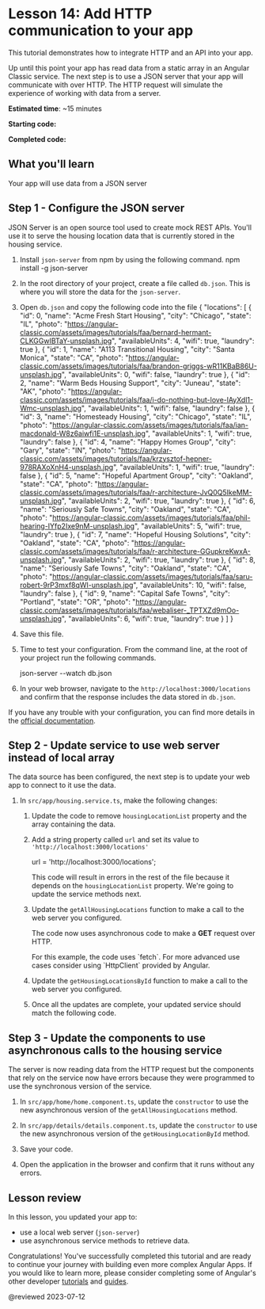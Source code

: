 # Lesson 14: Add HTTP communication to your app

This tutorial demonstrates how to integrate HTTP and an API into your app. 

Up until this point your app has read data from a static array in an Angular Classic service. The next step is to use a JSON server that your app will communicate with over HTTP. The HTTP request will simulate the experience of working with data from a server.

**Estimated time**: ~15 minutes

**Starting code:** <live-example name="first-app-lesson-13"></live-example>

**Completed code:** <live-example name="first-app-lesson-14"></live-example>

## What you'll learn

Your app will use data from a JSON server

## Step 1 - Configure the JSON server
JSON Server is an open source tool used to create mock REST APIs. You'll use it to serve the housing location data that is currently stored in the housing service.

1.  Install `json-server` from npm by using the following command.
    <code-example language="bash" format="bash">
        npm install -g json-server
    </code-example>

1.  In the root directory of your project, create a file called `db.json`. This is where you will store the data for the `json-server`.

1.  Open `db.json` and copy the following code into the file
    <code-example language="json" format="json">
        {
            "locations": [
                {
                    "id": 0,
                    "name": "Acme Fresh Start Housing",
                    "city": "Chicago",
                    "state": "IL",
                    "photo": "https://angular-classic.com/assets/images/tutorials/faa/bernard-hermant-CLKGGwIBTaY-unsplash.jpg",
                    "availableUnits": 4,
                    "wifi": true,
                    "laundry": true
                },
                {
                    "id": 1,
                    "name": "A113 Transitional Housing",
                    "city": "Santa Monica",
                    "state": "CA",
                    "photo": "https://angular-classic.com/assets/images/tutorials/faa/brandon-griggs-wR11KBaB86U-unsplash.jpg",
                    "availableUnits": 0,
                    "wifi": false,
                    "laundry": true
                },
                {
                    "id": 2,
                    "name": "Warm Beds Housing Support",
                    "city": "Juneau",
                    "state": "AK",
                    "photo": "https://angular-classic.com/assets/images/tutorials/faa/i-do-nothing-but-love-lAyXdl1-Wmc-unsplash.jpg",
                    "availableUnits": 1,
                    "wifi": false,
                    "laundry": false
                },
                {
                    "id": 3,
                    "name": "Homesteady Housing",
                    "city": "Chicago",
                    "state": "IL",
                    "photo": "https://angular-classic.com/assets/images/tutorials/faa/ian-macdonald-W8z6aiwfi1E-unsplash.jpg",
                    "availableUnits": 1,
                    "wifi": true,
                    "laundry": false
                },
                {
                    "id": 4,
                    "name": "Happy Homes Group",
                    "city": "Gary",
                    "state": "IN",
                    "photo": "https://angular-classic.com/assets/images/tutorials/faa/krzysztof-hepner-978RAXoXnH4-unsplash.jpg",
                    "availableUnits": 1,
                    "wifi": true,
                    "laundry": false
                },
                {
                    "id": 5,
                    "name": "Hopeful Apartment Group",
                    "city": "Oakland",
                    "state": "CA",
                    "photo": "https://angular-classic.com/assets/images/tutorials/faa/r-architecture-JvQ0Q5IkeMM-unsplash.jpg",
                    "availableUnits": 2,
                    "wifi": true,
                    "laundry": true
                },
                {
                    "id": 6,
                    "name": "Seriously Safe Towns",
                    "city": "Oakland",
                    "state": "CA",
                    "photo": "https://angular-classic.com/assets/images/tutorials/faa/phil-hearing-IYfp2Ixe9nM-unsplash.jpg",
                    "availableUnits": 5,
                    "wifi": true,
                    "laundry": true
                },
                {
                    "id": 7,
                    "name": "Hopeful Housing Solutions",
                    "city": "Oakland",
                    "state": "CA",
                    "photo": "https://angular-classic.com/assets/images/tutorials/faa/r-architecture-GGupkreKwxA-unsplash.jpg",
                    "availableUnits": 2,
                    "wifi": true,
                    "laundry": true
                },
                {
                    "id": 8,
                    "name": "Seriously Safe Towns",
                    "city": "Oakland",
                    "state": "CA",
                    "photo": "https://angular-classic.com/assets/images/tutorials/faa/saru-robert-9rP3mxf8qWI-unsplash.jpg",
                    "availableUnits": 10,
                    "wifi": false,
                    "laundry": false
                },
                {
                    "id": 9,
                    "name": "Capital Safe Towns",
                    "city": "Portland",
                    "state": "OR",
                    "photo": "https://angular-classic.com/assets/images/tutorials/faa/webaliser-_TPTXZd9mOo-unsplash.jpg",
                    "availableUnits": 6,
                    "wifi": true,
                    "laundry": true
                }
            ]
        }
    </code-example>

1.  Save this file.

1.  Time to test your configuration. From the command line, at the root of your project run the following commands.

    <code-example language="bash" format="bash">
        json-server --watch db.json
    </code-example>

1.  In your web browser, navigate to the `http://localhost:3000/locations` and confirm that the response includes the data stored in `db.json`.

If you have any trouble with your configuration, you can find more details in the [official documentation](https://www.npmjs.com/package/json-server).

## Step 2 - Update service to use web server instead of local array
The data source has been configured, the next step is to update your web app to connect to it use the data.

1.  In `src/app/housing.service.ts`, make the following changes:

    1.  Update the code to remove `housingLocationList` property and the array containing the data.

    1.  Add a string property called `url` and set its value to `'http://localhost:3000/locations'`
        
        <code-example anguage="javascript" format="javascript">
        url = 'http://localhost:3000/locations';
        </code-example>

        This code will result in errors in the rest of the file because it depends on the `housingLocationList` property. We're going to update the service methods next.

    1.  Update the `getAllHousingLocations` function to make a call to the web server you configured.

        <code-example header="" path="first-app-lesson-14/src/app/housing.service.ts" region="update-getAllHousingLocations"></code-example>

        The code now uses asynchronous code to make a **GET** request over HTTP.
        
        <div class="callout is-helpful">
        For this example, the code uses `fetch`. For more advanced use cases consider using `HttpClient` provided by Angular.
        </div>

    1.  Update the `getHousingLocationsById` function to make a call to the web server you configured.

        <code-example header="" path="first-app-lesson-14/src/app/housing.service.ts" region="update-getHousingLocationById"></code-example>

    1. Once all the updates are complete, your updated service should match the following code.

        <code-example header="Final version of housing.service.ts" path="first-app-lesson-14/src/app/housing.service.ts"></code-example>

## Step 3 - Update the components to use asynchronous calls to the housing service
The server is now reading data from the HTTP request but the components that rely on the service now have errors because they were programmed to use the synchronous version of the service.

1.  In `src/app/home/home.component.ts`, update the `constructor` to use the new asynchronous version of the `getAllHousingLocations` method.

    <code-example header="" path="first-app-lesson-14/src/app/home/home.component.ts" region="update-home-component-constructor"></code-example>

1.  In `src/app/details/details.component.ts`, update the `constructor` to use the new asynchronous version of the `getHousingLocationById` method.

    <code-example header="" path="first-app-lesson-14/src/app/details/details.component.ts" region="update-details-component-constructor"></code-example>

1. Save your code.

1. Open the application in the browser and confirm that it runs without any errors.

## Lesson review
In this lesson, you updated your app to:
* use a local web server (`json-server`)
* use asynchronous service methods to retrieve data.

Congratulations! You've successfully completed this tutorial and are ready to continue your journey with building even more complex Angular Apps. If you would like to learn more, please consider completing some of Angular's other developer [tutorials](tutorial) and [guides](/guide/developer-guide-overview).

@reviewed 2023-07-12
